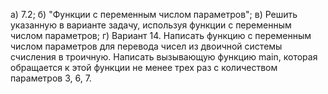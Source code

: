 а) 7.2; б) "Функции с переменным числом параметров"; в) Решить указанную в варианте задачу, используя функции с переменным числом параметров; г) Вариант 14. Написать функцию с переменным числом параметров для 
перевода чисел из двоичной системы счисления в 
троичную. Написать вызывающую функцию main, которая 
обращается к этой функции не менее трех раз с 
количеством параметров 3, 6, 7.
